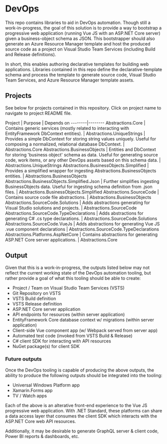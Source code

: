 # DevOps

This repo contains libraries to aid in DevOps automation.
Though still a work-in-progress, the goal of this solution is to provide a way to bootstrap a progressive web application (running Vue JS with an ASP.NET Core server) given a business-object schema as JSON. This bootstrapper should also generate an Azure Resource Manager template and host the produced source code as a project on Visual Studio Team Services (including Build and Release definitions).

In short, this enables authoring declarative templates for building web applications. Libraries contained in this repo define the declarative-template schema and process the template to generate source code, Visual Studio Team Services, and Azure Resource Manager template assets.

## Projects

See below for projects contained in this repository. Click on project name to navigate to project README file.

Project | Purpose | Depends on
--------|--------
Abstractions.Core | Contains generic services (mostly related to interacting with EntityFramework DbContext entities).  | 
Abstractions.UniqueStrings | Provides a simple DbContext for storing string values uniquely. Useful for composing a normalized, relational database DbContext. | Abstractions.Core
Abstractions.BusinessObjects | Entities and DbContext for storing 'business object' schema as data. Useful for generating source code, work items, or any other DevOps assets based on this schema data. | Abstractions.UniqueStrings
Abstractions.BusinessObjects.Simplified | Provides a simplified wrapper for ingesting Abstractions.BusinessObjects entities. | Abstractions.BusinessObjects
Abstractions.BusinessObjects.Simplified.Json | Further simplifies ingesting BusinessObjects data. Useful for ingesting schema definition from .json files. | Abstractions.BusinessObjects.Simplified
Abstractions.SourceCode | Contains source code file abstractions. | Abstractions.BusinessObjects
Abstractions.SourceCode.Solutions | Adds abstractions generating for Visual Studio solutions and projects. | Abstractions.SourceCode
Abstractions.SourceCode.TypeDeclarations | Adds abstractions for generating C# .cs type declarations. | Abstractions.SourceCode.Solutions
Abstractions.SourceCode.VueJs | Adds abstractions for generating Vue JS .vue component declarations | Abstractions.SourceCode.TypeDeclarations
Abstractions.Platforms.AspNetCore | Contains abstractions for generating ASP.NET Core server applications. | Abstractions.Core

## Output

Given that this is a work-in-progress, the outputs listed below may not reflect the current working state of the DevOps automation tooling, but rather provide a goal of what this tooling should be able to create:
- Project / Team on Visual Studio Team Services (VSTS)
- Git Repository on VSTS
- VSTS Build definition
- VSTS Release definition
- ASP.NET Core server application
- API endpoints for resources (within server application)
- EntityFramework Core database context w/ migrations (within server application)
- Client-side Vue component app (w/ Webpack served from server app)
- Automated test code (invoked from VSTS Build & Release)
- C# client SDK for interacting with API resources
- NuGet package(s) for client SDK

### Future outputs

Once the DevOps tooling is capable of producing the above outputs, the ability to produce the following outputs should be integrated into the tooling:
- Universal Windows Platform app
- Xamarin.Forms app
- TV / Watch apps

Each of the above is an alterative front-end experience to the Vue JS progressive web application. With .NET Standard, these platforms can share a data access layer that consumes the client SDK which interacts with the ASP.NET Core web API resources.

Additionally, it may be desirable to generate GraphQL server & client code, Power BI reports & dashboards, etc.